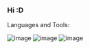 ### Hi :D


Languages and Tools:

![image](https://user-images.githubusercontent.com/90936654/140652411-54fc9e4d-3f50-4fea-b429-69a233251c56.png)   ![image](https://user-images.githubusercontent.com/90936654/140652415-8226dd8d-a516-4e7e-a815-23307526dcd3.png)    ![image](https://user-images.githubusercontent.com/90936654/140652412-8a4099c5-f3c3-4c68-aa0a-72878e36e67d.png)
 


